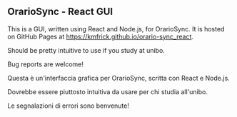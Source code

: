 ## OrarioSync - React GUI

This is a GUI, written using React and Node.js, for OrarioSync.
It is hosted on GitHub Pages at <https://kmfrick.github.io/orario-sync_react>.

Should be pretty intuitive to use if you study at unibo.

Bug reports are welcome!

Questa è un'interfaccia grafica per OrarioSync, scritta con React e Node.js.

Dovrebbe essere piuttosto intuitiva da usare per chi studia all'unibo.

Le segnalazioni di errori sono benvenute!
